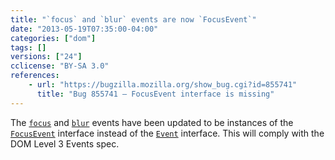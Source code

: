 ```yaml
---
title: "`focus` and `blur` events are now `FocusEvent`"
date: "2013-05-19T07:35:00-04:00"
categories: ["dom"]
tags: []
versions: ["24"]
cclicense: "BY-SA 3.0"
references:
    - url: "https://bugzilla.mozilla.org/show_bug.cgi?id=855741"
      title: "Bug 855741 – FocusEvent interface is missing"
---
```

The [`focus`](https://developer.mozilla.org/docs/Web/Reference/Events/focus) and [`blur`](https://developer.mozilla.org/docs/Web/Reference/Events/blur) events have been updated to be instances of the [`FocusEvent`](https://developer.mozilla.org/docs/Web/API/FocusEvent) interface instead of the [`Event`](https://developer.mozilla.org/docs/Web/API/Event) interface. This will comply with the DOM Level 3 Events spec.
